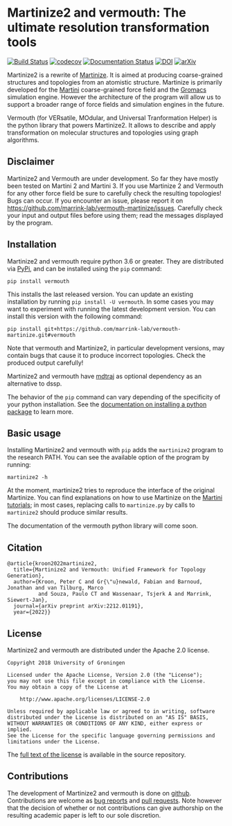 # Martinize2 and vermouth: The ultimate resolution transformation tools

[![Build Status](https://github.com/marrink-lab/vermouth-martinize/actions/workflows/run_tests.yml/badge.svg)](https://github.com/marrink-lab/vermouth-martinize/actions)
[![codecov](https://codecov.io/gh/marrink-lab/vermouth-martinize/branch/master/graph/badge.svg)](https://codecov.io/gh/marrink-lab/vermouth-martinize)
[![Documentation Status](https://readthedocs.org/projects/vermouth-martinize/badge/?version=latest)](https://vermouth-martinize.readthedocs.io/en/latest/?badge=latest)
[![DOI](https://zenodo.org/badge/DOI/10.5281/zenodo.7361701.svg)](https://doi.org/10.5281/zenodo.7361701)
[![arXiv](https://img.shields.io/badge/arXiv-2105.05890-b31b1b.svg)](http://arxiv.org/abs/2212.01191)

Martinize2 is a rewrite of [Martinize]. It is aimed at producing
coarse-grained structures and topologies from an atomistic structure. Martinize
is primarily developed for the [Martini] coarse-grained force field and the
[Gromacs] simulation engine. However the architecture of the program will
allow us to support a broader range of force fields and simulation engines in
the future.

Vermouth (for VERsatile, MOdular,  and Universal Tranformation Helper) is the
python library that powers Martinize2. It allows to describe and apply
transformation on molecular structures and topologies using graph algorithms.

## Disclaimer

Martinize2 and Vermouth are under development. So far they have mostly been
tested on Martini 2 and Martini 3. If you use Martinize 2 and Vermouth for any
other force field be sure to carefully check the resulting topologies!  
Bugs can occur. If you encounter an issue, please report it on
<https://github.com/marrink-lab/vermouth-martinize/issues>. Carefully check your
 input and output files before using them; read the messages displayed by the
 program.

## Installation

Martinize2 and vermouth require python 3.6 or greater. They are distributed via [PyPi][pypi_vermouth], and can be
installed using the `pip` command:
    
    pip install vermouth

This installs the last released version. You can update an existing installation by running `pip install -U vermouth`.
In some cases you may want to experiment with running the latest development version. You can install this version with
the following command: 

    pip install git+https://github.com/marrink-lab/vermouth-martinize.git#vermouth

Note that vermouth and Martinize2, in particular development versions, may contain bugs that cause it to produce
incorrect topologies. Check the produced output carefully!

Martinize2 and vermouth have [mdtraj][mdtraj] as optional dependency as an 
alternative to dssp.

The behavior of the `pip` command can vary depending of the specificity of your
python installation. See the [documentation on installing a python
package][pipdoc] to learn more.

## Basic usage

Installing Martinize2 and vermouth with `pip` adds the `martinize2` program to
the research PATH. You can see the available option of the program by running:

    martinize2 -h

At the moment, martinize2 tries to reproduce the interface of the original
Martinize. You can find explanations on how to use Martinize on the [Martini
tutorials]; in most cases, replacing calls to `martinize.py` by calls to
`martinize2` should produce similar results.

The documentation of the vermouth python library will come soon.

## Citation
```
@article{kroon2022martinize2,
  title={Martinize2 and Vermouth: Unified Framework for Topology Generation},
  author={Kroon, Peter C and Gr{\"u}newald, Fabian and Barnoud, Jonathan and van Tilburg, Marco 
          and Souza, Paulo CT and Wassenaar, Tsjerk A and Marrink, Siewert-Jan},
  journal={arXiv preprint arXiv:2212.01191},
  year={2022}}
```

## License

Martinize2 and vermouth are distributed under the Apache 2.0 license.

    Copyright 2018 University of Groningen

	Licensed under the Apache License, Version 2.0 (the "License");
	you may not use this file except in compliance with the License.
	You may obtain a copy of the License at

		http://www.apache.org/licenses/LICENSE-2.0

	Unless required by applicable law or agreed to in writing, software
	distributed under the License is distributed on an "AS IS" BASIS,
	WITHOUT WARRANTIES OR CONDITIONS OF ANY KIND, either express or implied.
	See the License for the specific language governing permissions and
	limitations under the License.

The [full text of the license][license] is available in the source repository.

## Contributions

The development of Martinize2 and vermouth is done on [github]. Contributions
are welcome as [bug reports] and [pull requests]. Note however that the
decision of whether or not contributions can give authorship on the resulting
academic paper is left to our sole discretion.

[Martinize]: https://github.com/Tsjerk/Martinize
[Martini]: http://cgmartini.nl
[Martini tutorials]: http://cgmartini.nl/index.php/tutorials-general-introduction-gmx5
[Gromacs]: http://www.gromacs.org
[pypi_vermouth]: https://pypi.org/project/vermouth/
[mdtraj]: https://www.mdtraj.org/
[pipdoc]: https://packaging.python.org/tutorials/installing-packages/#installing-packages
[license]: https://github.com/marrink-lab/vermouth-martinize/blob/master/LICENSE
[github]: https://github.com/marrink-lab/vermouth-martinize
[bug reports]: https://github.com/marrink-lab/vermouth-martinize/issues
[pull requests]: https://github.com/marrink-lab/vermouth-martinize/pulls
